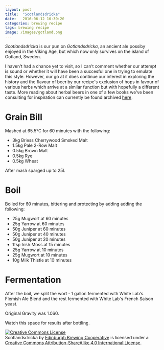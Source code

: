 ```yaml
---
layout: post
title:  "Scotlandsdricka"
date:   2016-06-12 16:39:20
categories: brewing recipe
tags: brewing recipe
image: /images/gotland.png
---
```


*Scotlandsdricka* is our pun on *Gotlandsdricka*, an ancient ale possiby enjoyed in the Viking Age, but which now only survives on the island of Gotland, Sweden. 

I haven't had a chance yet to visit, so I can't comment whether our attempt is sound or whether it will have been a succesful one in trying to emulate this style. However, our go at it does continue our interest in exploring the history and the flavour of beer by our recipe's exclusion of hops in favour of various herbs which arrive at a similar function but with hopefully a different taste. More reading about herbal beers in one of a few books we've been consulting for inspiration can currently be found archived [here](https://ia802505.us.archive.org/5/items/SacredAndHerbalHealingBeersTheSecretsOfAncientFermentation/Sacred%20and%20Herbal%20Healing%20Beers%20The%20Secrets%20of%20Ancient%20Fermentation.pdf "Fuck yeah weird old beer bible").

Grain Bill
==========

Mashed at 65.5°C for 60 minutes with the following:

* 3kg Briess Cherrywood Smoked Malt
* 1.5kg Pale 2-Row Malt
* 0.5kg Brown Malt
* 0.5kg Rye
* 0.5kg Wheat

After mash sparged up to 25l.

Boil
====

Boiled for 60 minutes, bittering and protecting by adding adding the following:

* 25g Mugwort at 60 minutes
* 25g Yarrow at 60 minutes
* 50g Juniper at 60 minutes
* 50g Juniper at 40 minutes
* 50g Juniper at 20 minutes
* 1tsp Irish Moss at 15 minutes
* 25g Yarrow at 10 minutes
* 25g Mugwort at 10 minutes
* 10g Milk Thistle at 10 minutes

Fermentation
============

After the boil, we split the wort - 1 gallon fermented with White Lab's Flemish Ale Blend and the rest fermented with White Lab's French Saison yeast.

Original Gravity was 1.060.

Watch this space for results after bottling.

<a rel="license" href="http://creativecommons.org/licenses/by-sa/4.0/"><img alt="Creative Commons License" style="border-width:0" src="https://i.creativecommons.org/l/by-sa/4.0/88x31.png" /></a><br /><span xmlns:dct="http://purl.org/dc/terms/" href="http://purl.org/dc/dcmitype/Text" property="dct:title" rel="dct:type">Scotlandsdricka</span> by <a xmlns:cc="http://creativecommons.org/ns#" href="https://edinburgh-brewing-cooperative.github.io" property="cc:attributionName" rel="cc:attributionURL">Edinburgh Brewing Cooperative</a> is licensed under a <a rel="license" href="http://creativecommons.org/licenses/by-sa/4.0/">Creative Commons Attribution-ShareAlike 4.0 International License</a>.
